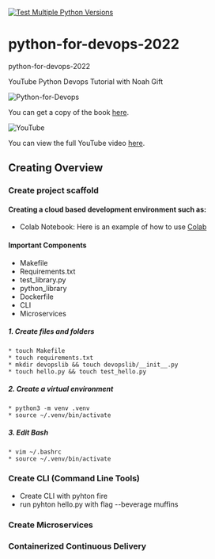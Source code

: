 

[![Test Multiple Python Versions](https://github.com/rudiheydra/python-for-devops-2022/actions/workflows/main.yml/badge.svg)](https://github.com/rudiheydra/python-for-devops-2022/actions/workflows/main.yml)
# python-for-devops-2022

python-for-devops-2022

YouTube Python Devops Tutorial with Noah Gift



![Python-for-Devops](https://user-images.githubusercontent.com/53549619/177138595-88c444d6-c560-445b-b442-ef8796f1412b.png)

You can get a copy of the book [here](https://www.google.com/search?q=python+for+devops+book&rlz=1C1CHZN_enAU968AU968&oq=python+for+&aqs=chrome.0.69i59j69i57j0i433i512j0i512j46i131i433i512j69i60l3.7471j0j7&sourceid=chrome&ie=UTF-8).


![YouTube](https://user-images.githubusercontent.com/53549619/177138625-38fae8c1-f14d-4da1-8a24-980aae127dfa.PNG)

You can view the full YouTube video [here](https://www.youtube.com/watch?v=kwZNpieUreA&t=1907s).

## Creating Overview

### Create project scaffold

#### Creating a cloud based development environment such as:
  * Colab Notebook: Here is an example of how to use [Colab](https://colab.research.google.com/github/rudiheydra/python-for-devops-2022/blob/main/Getting_started_python_devops.ipynb#scrollTo=7OZyMC8JrUN2)

#### Important Components
  * Makefile 
  * Requirements.txt 
  * test_library.py
  * python_library 
  * Dockerfile
  * CLI
  * Microservices
  
  ##### 1. Create files and folders
    * touch Makefile
    * touch requirements.txt
    * mkdir devopslib && touch devopslib/__init__.py
    * touch hello.py && touch test_hello.py
  ##### 2. Create a virtual environment 
    * python3 -m venv .venv
    * source ~/.venv/bin/activate
  ##### 3. Edit Bash
    * vim ~/.bashrc
    * source ~/.venv/bin/activate

### Create CLI (Command Line Tools)

  * Create CLI with pyhton fire
  * run pyhton hello.py with flag --beverage muffins
  

### Create Microservices

### Containerized Continuous Delivery
